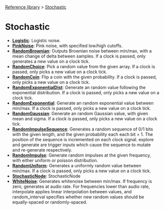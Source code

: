 [Reference library](../index.md) > [Stochastic](index.md)

# Stochastic

- **[Logistic](logistic.md)**: Logistic noise.
- **[PinkNoise](pinknoise.md)**: Pink noise, with specified low/high cutoffs.
- **[RandomBrownian](randombrownian.md)**: Outputs Brownian noise between min/max, with a mean change of delta between samples. If a clock is passed, only generates a new value on a clock tick.
- **[RandomChoice](randomchoice.md)**: Pick a random value from the given array. If a clock is passed, only picks a new value on a clock tick.
- **[RandomCoin](randomcoin.md)**: Flip a coin with the given probability. If a clock is passed, only picks a new value on a clock tick.
- **[RandomExponentialDist](randomexponentialdist.md)**: Generate an random value following the exponential distribution. If a clock is passed, only picks a new value on a clock tick.
- **[RandomExponential](randomexponential.md)**: Generate an random exponential value between min/max. If a clock is passed, only picks a new value on a clock tick.
- **[RandomGaussian](randomgaussian.md)**: Generate an random Gaussian value, with given mean and sigma. If a clock is passed, only picks a new value on a clock tick.
- **[RandomImpulseSequence](randomimpulsesequence.md)**: Generates a random sequence of 0/1 bits with the given length, and the given probability each each bit = 1. The position of the sequence is incremented on each clock signal. explore and generate are trigger inputs which cause the sequence to mutate and re-generate respectively.
- **[RandomImpulse](randomimpulse.md)**: Generate random impulses at the given frequency, with either uniform or poisson distribution.
- **[RandomUniform](randomuniform.md)**: Generates a uniformly random value between min/max. If a clock is passed, only picks a new value on a clock tick.
- **[StochasticNode](stochasticnode.md)**: StochasticNode
- **[WhiteNoise](whitenoise.md)**: Generates whitenoise between min/max. If frequency is zero, generates at audio rate. For frequencies lower than audio rate, interpolate applies linear interpolation between values, and random_interval specifies whether new random values should be equally-spaced or randomly-spaced.
